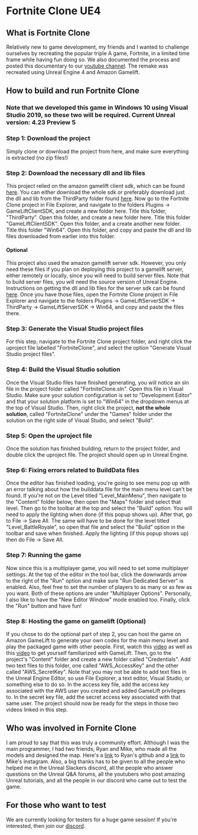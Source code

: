# Fortnite Clone UE4
## What is Fortnite Clone
Relatively new to game development, my friends and I wanted to challenge ourselves by recreating the popular triple A game, Fortnite, in a limited time frame while having fun doing so. We also documented the process and posted this documentary to our [youtube channel](https://www.youtube.com/watch?v=UCyIgPcXKLQ). The remake was recreated using Unreal Engine 4 and Amazon Gamelift.

## How to build and run Fortnite Clone
### Note that we developed this game in Windows 10 using Visual Studio 2019, so these two will be required. Current Unreal version: 4.23 Preview 5

### Step 1: Download the project
Simply clone or download the project from here, and make sure everything is extracted (no zip files!)

### Step 2: Download the necessary dll and lib files
This project relied on the amazon gamelift client sdk, which can be found [here](https://github.com/YetiTech-Studios/UE4GameLiftClientSDK). You can either download the whole sdk or preferably download just the dll and lib from the ThirdParty folder found [here](https://github.com/YetiTech-Studios/UE4GameLiftClientSDK/tree/master/GameLiftClientSDK/ThirdParty/GameLiftClientSDK/Win64). Now go to the Fortnite Clone project in File Explorer, and navigate to the folders Plugins -> GameLiftClientSDK, and create a new folder here. Title this folder, "ThirdParty". Open this folder, and create a new folder here. Title this folder "GameLiftClientSDK". Open this folder, and a create another new folder. Title this folder "Win64". Open this folder, and copy and paste the dll and lib files downloaded from earlier into this folder.

#### Optional
This project also used the amazon gamelift server sdk. However, you only need these files if you plan on deploying this project to a gamelift server, either remotely or locally, since you will need to build server files. Note that to build server files, you will need the source version of Unreal Engine. Instructions on getting the dll and lib files for the server sdk can be found [here](https://docs.aws.amazon.com/gamelift/latest/developerguide/integration-engines-setup-unreal.html). Once you have those files, open the Fortnite Clone project in File Explorer and navigate to the folders Plugins -> GameLiftServerSDK -> ThirdParty -> GameLiftServerSDK -> Win64, and copy and paste the files there.

### Step 3: Generate the Visual Studio project files
For this step, navigate to the Fortnite Clone project folder, and right click the uproject file labelled "FortniteClone", and select the option "Generate Visual Studio project files". 

### Step 4: Build the Visual Studio solution
Once the Visual Studio files have finished generating, you will notice an sln file in the project folder called "FortniteClone.sln". Open this file in Visual Studio. Make sure your solution configuration is set to "Development Editor" and that your solution platform is set to "Win64" in the dropdown menus at the top of Visual Studio. Then, right click the project, **not the whole solution**, called "FortniteClone" under the "Games" folder under the solution on the right side of Visual Studio, and select "Build".

### Step 5: Open the uproject file
Once the solution has finished building, return to the project folder, and double click the uproject file. The project should open up in Unreal Engine.

### Step 6: Fixing errors related to BuildData files
Once the editor has finished loading, you're going to see menu pop up with an error talking about how the builddata file for the main menu level can't be found. If you're not on the Level titled "Level_MainMenu", then navigate to the "Content" folder below, then open the "Maps" folder and select that level. Then go to the toolbar at the top and select the "Build" option. You will need to apply the lighting when done (if this popup shows up). After that, go to File -> Save All. The same will have to be done for the level titled "Level_BattleRoyale", so open that file and select the "Build" option in the toolbar and save when finished. Apply the lighting (if this popup shows up) then do File -> Save All.

### Step 7: Running the game
Now since this is a multiplayer game, you will need to set some multiplayer settings. At the top of the editor in the tool bar, click the downwards arrow to the right of the "Run" option and make sure "Run Dedicated Server" is enabled. Also, feel free to set the number of players to as many or as few as you want. Both of these options are under "Multiplayer Options". Personally, I also like to have the "New Editor Window" mode enabled too. Finally, click the "Run" button and have fun!

### Step 8: Hosting the game on gamelift (Optional)
If you chose to do the optional part of step 2, you can host the game on Amazon GameLift to generate your own codes for the main menu level and play the packaged game with other people. First, watch this [video](https://youtu.be/Iq2LpwXogTw) as well as this [video](https://youtu.be/2I8JDeMGkgc) to get yourself familiarized with GameLift. Then, go to the project's "Content" folder and create a new folder called "Credentials". Add two text files to this folder, one called "AWS_AccessKey" and the other called "AWS_SecretKey". Note that you may not be able to add text files in the Unreal Engine Editor, so use File Explorer, a text editor, Visual Studio, or something else to do so. In the access key file, add the access key associated with the AWS user you created and added GameLift privileges to. In the secret key file, add the secret access key associated with that same user. The project should now be ready for the steps in those two videos linked in this step.

## Who was involved in Fornite Clone
I am proud to say that this was truly a community effort. Although I was the main programmer, I had two friends, Ryan and Mike, who made all the models and designed the map. Here's a [link](https://github.com/rthomas24) to Ryan's github and a [link](https://www.instagram.com/mikedecaprio1/) to Mike's instagram. Also, a big thanks has to be given to all the people who helped me in the Unreal Slackers discord, all the people who answer questions on the Unreal Q&A forums, all the youtubers who post amazing Unreal tutorials, and all the people in our discord who came out to test the game.

## For those who want to test
We are currently looking for testers for a huge game session! If you're interested, then join our [discord](https://discord.gg/2xbR5qT).
